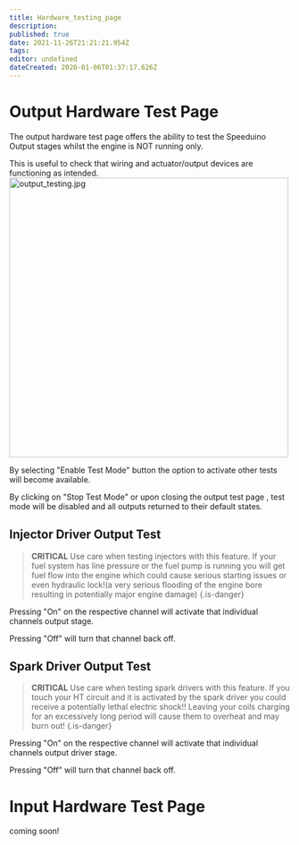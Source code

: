 ```yaml
---
title: Hardware_testing_page
description: 
published: true
date: 2021-11-26T21:21:21.954Z
tags: 
editor: undefined
dateCreated: 2020-01-06T01:37:17.626Z
---
```


Output Hardware Test Page
=========================

The output hardware test page offers the ability to test the Speeduino Output stages whilst the engine is NOT running only.

This is useful to check that wiring and actuator/output devices are functioning as intended. <img src="output_testing.jpg" title="fig:output_testing.jpg" alt="output_testing.jpg" width="500" />

By selecting "Enable Test Mode" button the option to activate other tests will become available.

By clicking on "Stop Test Mode" or upon closing the output test page , test mode will be disabled and all outputs returned to their default states.

Injector Driver Output Test
---------------------------

> **CRITICAL** Use care when testing injectors with this feature. If your fuel system has line pressure or the fuel pump is running you will get fuel flow into the engine which could cause serious starting issues or even hydraulic lock!(a very serious flooding of the engine bore resulting in potentially major engine damage)
{.is-danger}

Pressing "On" on the respective channel will activate that individual channels output stage.

Pressing "Off" will turn that channel back off.

Spark Driver Output Test
------------------------

> **CRITICAL**  Use care when testing spark drivers with this feature. If you touch your HT circuit and it is activated by the spark driver you could receive a potentially lethal electric shock!! Leaving your coils charging for an excessively long period will cause them to overheat and may burn out!
{.is-danger}

Pressing "On" on the respective channel will activate that individual channels output driver stage.

Pressing "Off" will turn that channel back off.

Input Hardware Test Page
========================

coming soon!